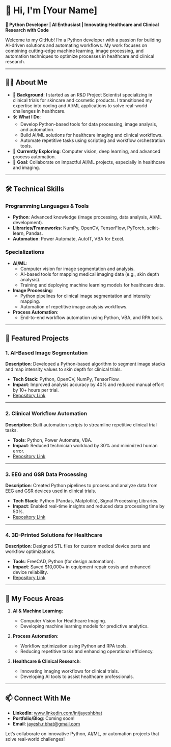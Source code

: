 # 👋 Hi, I'm [Your Name]  
**🌟 Python Developer | AI Enthusiast | Innovating Healthcare and Clinical Research with Code**  

Welcome to my GitHub! I’m a Python developer with a passion for building AI-driven solutions and automating workflows. My work focuses on combining cutting-edge machine learning, image processing, and automation techniques to optimize processes in healthcare and clinical research.  

---

## 🧑‍💻 About Me  

- 🔬 **Background**: I started as an R&D Project Scientist specializing in clinical trials for skincare and cosmetic products. I transitioned my expertise into coding and AI/ML applications to solve real-world challenges in healthcare.  
- 🛠️ **What I Do**:  
  - Develop Python-based tools for data processing, image analysis, and automation.  
  - Build AI/ML solutions for healthcare imaging and clinical workflows.  
  - Automate repetitive tasks using scripting and workflow orchestration tools.  
- 🚀 **Currently Exploring**: Computer vision, deep learning, and advanced process automation.  
- 🎯 **Goal**: Collaborate on impactful AI/ML projects, especially in healthcare and imaging.  

---

## 🛠️ Technical Skills  

### **Programming Languages & Tools**  
- **Python**: Advanced knowledge (image processing, data analysis, AI/ML development).  
- **Libraries/Frameworks**: NumPy, OpenCV, TensorFlow, PyTorch, scikit-learn, Pandas.  
- **Automation**: Power Automate, AutoIT, VBA for Excel.  

### **Specializations**  
- **AI/ML**:  
  - Computer vision for image segmentation and analysis.  
  - AI-based tools for mapping medical imaging data (e.g., skin depth analysis).  
  - Training and deploying machine learning models for healthcare data.  
- **Image Processing**:  
  - Python pipelines for clinical image segmentation and intensity mapping.  
  - Automation of repetitive image analysis workflows.  
- **Process Automation**:  
  - End-to-end workflow automation using Python, VBA, and RPA tools.  

---

## 🚀 Featured Projects  

### **1. AI-Based Image Segmentation**  
**Description**: Developed a Python-based algorithm to segment image stacks and map intensity values to skin depth for clinical trials.  
- **Tech Stack**: Python, OpenCV, NumPy, TensorFlow.  
- **Impact**: Improved analysis accuracy by 40% and reduced manual effort by 10+ hours per trial.  
- [Repository Link](#)

---

### **2. Clinical Workflow Automation**  
**Description**: Built automation scripts to streamline repetitive clinical trial tasks.  
- **Tools**: Python, Power Automate, VBA.  
- **Impact**: Reduced technician workload by 30% and minimized human error.  
- [Repository Link](#)

---

### **3. EEG and GSR Data Processing**  
**Description**: Created Python pipelines to process and analyze data from EEG and GSR devices used in clinical trials.  
- **Tech Stack**: Python (Pandas, Matplotlib), Signal Processing Libraries.  
- **Impact**: Enabled real-time insights and reduced data processing time by 50%.  
- [Repository Link](#)

---

### **4. 3D-Printed Solutions for Healthcare**  
**Description**: Designed STL files for custom medical device parts and workflow optimizations.  
- **Tools**: FreeCAD, Python (for design automation).  
- **Impact**: Saved $10,000+ in equipment repair costs and enhanced device reliability.  
- [Repository Link](#)

---

## 🌟 My Focus Areas  

1. **AI & Machine Learning**:  
   - Computer Vision for Healthcare Imaging.  
   - Developing machine learning models for predictive analytics.  

2. **Process Automation**:  
   - Workflow optimization using Python and RPA tools.  
   - Reducing repetitive tasks and enhancing operational efficiency.  

3. **Healthcare & Clinical Research**:  
   - Innovating imaging workflows for clinical trials.  
   - Developing AI tools to assist healthcare professionals.  

---

## 📫 Connect With Me  

- **LinkedIn**: www.linkedin.com/in/jayeshbhat 
- **Portfolio/Blog**: Coming soon!
- **Email**: jayesh.r.bhat@gmail.com

Let’s collaborate on innovative Python, AI/ML, or automation projects that solve real-world challenges!  
